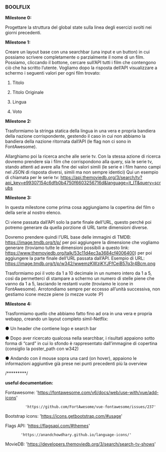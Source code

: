 ### BOOLFLIX

**Milestone 0:**

Progettare la struttura del global state sulla linea degli esercizi svolti nei giorni precedenti.


**Milestone 1:**

Creare un layout base con una searchbar (una input e un button) in cui possiamo scrivere completamente o parzialmente il nome di un film. Possiamo, cliccando il bottone, cercare sull’API tutti i film che contengono ciò che ha scritto l’utente. Vogliamo dopo la risposta dell’API visualizzare a schermo i seguenti valori per ogni film trovato:
1. Titolo

2. Titolo Originale 

3. Lingua

4. Voto


**Milestone 2:**

Trasformiamo la stringa statica della lingua in una vera e propria bandiera della nazione corrispondente, gestendo il caso in cui non abbiamo la bandiera della nazione ritornata dall’API (le flag non ci sono in FontAwesome).

Allarghiamo poi la ricerca anche alle serie tv. Con la stessa azione di ricerca dovremo prendere sia i film che corrispondono alla query, sia le serie tv, stando attenti ad avere alla fine dei valori simili (le serie e i film hanno campi nel JSON di risposta diversi, simili ma non sempre identici)
Qui un esempio di chiamata per le serie tv:
https://api.themoviedb.org/3/search/tv?api_key=e99307154c6dfb0b4750f6603256716d&language=it_IT&query=scrubs


**Milestone 3:**

In questa milestone come prima cosa aggiungiamo la copertina del film o della serie al nostro elenco. 

Ci viene passata dall’API solo la parte finale dell’URL, questo perché poi potremo generare da quella porzione di URL tante dimensioni diverse.

Dovremo prendere quindi l’URL base delle immagini di TMDB: https://image.tmdb.org/t/p/ per poi aggiungere la dimensione che vogliamo generare (troviamo tutte le dimensioni possibili a questo link: https://www.themoviedb.org/talk/53c11d4ec3a3684cf4006400) per poi aggiungere la parte finale dell’URL passata dall’API.
Esempio di URL:
https://image.tmdb.org/t/p/w342/wwemzKWzjKYJFfCeiB57q3r4Bcm.png

    
Trasformiamo poi il voto da 1 a 10 decimale in un numero intero da 1 a 5, così da permetterci di stampare a schermo un numero di stelle piene che vanno da 1 a 5, lasciando le restanti vuote (troviamo le icone in FontAwesome).
Arrotondiamo sempre per eccesso all’unità successiva, non gestiamo icone mezze piene (o mezze vuote :P)


**Milestone 4:**

Trasformiamo quello che abbiamo fatto fino ad ora in una vera e propria webapp, creando un layout completo simil-Netflix:

● Un header che contiene logo e search bar

● Dopo aver ricercato qualcosa nella searchbar, i risultati appaiono sotto forma
di “card” in cui lo sfondo è rappresentato dall’immagine di copertina (consiglio
la poster_path con w342)

● Andando con il mouse sopra una card (on hover), appaiono le informazioni
aggiuntive già prese nei punti precedenti più la overview

/*********/

**useful documentation:**

Fontawesome: 'https://fontawesome.com/v6/docs/web/use-with/vue/add-icons'

             'https://github.com/FortAwesome/vue-fontawesome/issues/237'


Bootstrap icons: 'https://icons.getbootstrap.com/#usage'


Flags API: 'https://flagsapi.com/#themes'

           'https://anandchowdhary.github.io/language-icons/'


MovieDB: 'https://developers.themoviedb.org/3/search/search-tv-shows'

